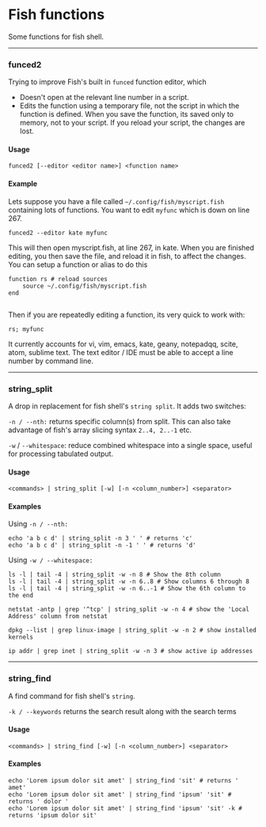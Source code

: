 
# Fish functions

Some functions for fish shell.

---
<a name="funced2"></a>
### funced2

Trying to improve Fish's built in `funced` function editor, which

- Doesn't open at the relevant line number in a script.
- Edits the function using a temporary file, not the script in which the function is defined. When you save the function, its saved only to memory, not to your script. If you reload your script, the changes are lost.


#### Usage

```
funced2 [--editor <editor name>] <function name>
```
#### Example

Lets suppose you have a file called `~/.config/fish/myscript.fish` containing lots of functions. You want to edit `myfunc` which is down on line 267.
```
funced2 --editor kate myfunc
```
This will then open myscript.fish, at line 267, in kate.
When you are finished editing, you then save the file, and reload it in fish, to affect the changes. You can setup a function or alias to do this
```
function rs # reload sources
	source ~/.config/fish/myscript.fish
end
	
```
Then if you are repeatedly editing a function, its very quick to work with: 
```
rs; myfunc
```

It currently accounts for vi, vim, emacs, kate, geany, notepadqq, scite, atom, sublime text. The text editor / IDE must be able to accept a line number by command line.

---
### <a name="string_split"></a>string_split

A drop in replacement for fish shell's `string split`. It adds two switches:

`-n / --nth:` returns specific column(s) from split. This can also take advantage of fish's array slicing syntax `2..4, 2..-1` etc.

`-w` / `--whitespace`: reduce combined whitespace into a single space, useful for processing tabulated output.


#### Usage

```
<commands> | string_split [-w] [-n <column_number>] <separator>
```


#### Examples

Using `-n / --nth:`
```
echo 'a b c d' | string_split -n 3 ' ' # returns 'c'
echo 'a b c d' | string_split -n -1 ' ' # returns 'd'
```
Using `-w / --whitespace:`

```
ls -l | tail -4 | string_split -w -n 8 # Show the 8th column
ls -l | tail -4 | string_split -w -n 6..8 # Show columns 6 through 8
ls -l | tail -4 | string_split -w -n 6..-1 # Show the 6th column to the end

netstat -antp | grep '^tcp' | string_split -w -n 4 # show the 'Local Address' column from netstat

dpkg --list | grep linux-image | string_split -w -n 2 # show installed kernels

ip addr | grep inet | string_split -w -n 3 # show active ip addresses
```
---
<a name="string_find"></a>
### string_find

A find command for fish shell's `string`.

`-k / --keywords` returns the search result along with the search terms
#### Usage

```
<commands> | string_find [-w] [-n <column_number>] <separator>
```

#### Examples
```
echo 'Lorem ipsum dolor sit amet' | string_find 'sit' # returns ' amet'
echo 'Lorem ipsum dolor sit amet' | string_find 'ipsum' 'sit' # returns ' dolor '
echo 'Lorem ipsum dolor sit amet' | string_find 'ipsum' 'sit' -k # returns 'ipsum dolor sit'
```

	
